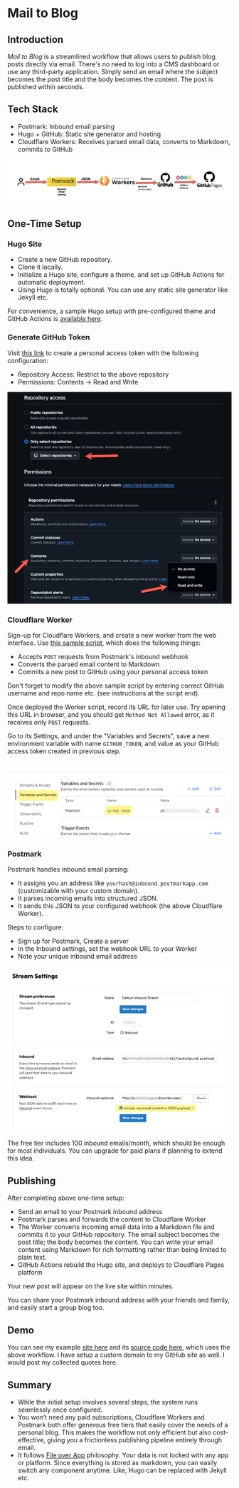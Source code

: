 # Mail to Blog

## Introduction

*Mail to Blog* is a streamlined workflow that allows users to publish blog posts directly via email. There's no need to log into a CMS dashboard or use any third-party application. Simply send an email where the subject becomes the post title and the body becomes the content. The post is published within seconds.

## Tech Stack

- Postmark: Inbound email parsing
- Hugo + GitHub: Static site generator and hosting
- Cloudflare Workers: Receives parsed email data, converts to Markdown, commits to GitHub

![workflow](./images/workflow.png)

## One-Time Setup

### Hugo Site

- Create a new GitHub repository.
- Clone it locally.
- Initialize a Hugo site, configure a theme, and set up GitHub Actions for automatic deployment.
- Using Hugo is totally optional. You can use any static site generator like Jekyll etc.

For convenience, a sample Hugo setup with pre-configured theme and GitHub Actions is [available here](https://github.com/gigaArpit/sample-hugo-site).

### Generate GitHub Token

Visit [this link](https://github.com/settings/personal-access-tokens/new) to create a personal access token with the following configuration:

- Repository Access: Restrict to the above repository
- Permissions: Contents → Read and Write

![GitHub Token Configuration](./images/github-token.png)

### Cloudflare Worker

Sign-up for Cloudflare Workers, and create a new worker from the web interface. Use [this sample script](worker.js), which does the following things:

- Accepts `POST` requests from Postmark's inbound webhook
- Converts the parsed email content to Markdown
- Commits a new post to GitHub using your personal access token

Don't forget to modify the above sample script by entering correct GitHub username and repo name etc. (see instructions at the script end).

Once deployed the Worker script, record its URL for later use. Try opening this URL in browser, and you should get `Method Not Allowed` error, as it receives only `POST` requests.

Go to its Settings, and under the "Variables and Secrets", save a new environment variable with name `GITHUB_TOKEN`, and value as your GitHub access token created in previous step.

![Cloudflare Worker Environment Variable Setup](./images/worker-env.png)

### Postmark

Postmark handles inbound email parsing:

- It assigns you an address like `yourhash@inbound.postmarkapp.com` (customizable with your custom domain).
- It parses incoming emails into structured JSON.
- It sends this JSON to your configured webhook (the above Cloudflare Worker).

Steps to configure:

- Sign up for Postmark, Create a server
- In the Inbound settings, set the webhook URL to your Worker
- Note your unique inbound email address

![Postmark Inbound Settings](./images/postmark-settings.png)

The free tier includes 100 inbound emails/month, which should be enough for most individuals. You can upgrade for paid plans if planning to extend this idea.

## Publishing

After completing above one-time setup:

- Send an email to your Postmark inbound address
- Postmark parses and forwards the content to Cloudflare Worker
- The Worker converts incoming email data into a Markdown file and commits it to your GitHub repository. The email subject becomes the post title; the body becomes the content. You can write your email content using Markdown for rich formatting rather than being limited to plain text.
- GitHub Actions rebuild the Hugo site, and deploys to Cloudflare Pages platform

Your new post will appear on the live site within minutes.

You can share your Postmark inbound address with your friends and family, and easily start a group blog too.

## Demo

You can see my example [site here](https://quotes.microgeek.dev/) and its [source code here](https://github.com/gigaArpit/quotes), which uses the above workflow. I have setup a custom domain to my GitHub site as well. I would post my collected quotes here.

## Summary

- While the initial setup involves several steps, the system runs seamlessly once configured.
- You won’t need any paid subscriptions, Cloudflare Workers and Postmark both offer generous free tiers that easily cover the needs of a personal blog. This makes the workflow not only efficient but also cost-effective, giving you a frictionless publishing pipeline entirely through email.
- It follows [File over App](https://stephango.com/file-over-app) philosophy. Your data is not locked with any app or platform. Since everything is stored as markdown, you can easily switch any component anytime. Like, Hugo can be replaced with Jekyll etc.
